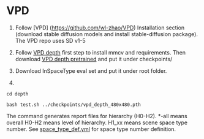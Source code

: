 # VPD

1. Follow [VPD] (https://github.com/wl-zhao/VPD) Installation section (download stable diffusion models and install stable-diffusion package). The VPD repo uses SD v1-5

2. Follow [VPD depth](https://github.com/wl-zhao/VPD/blob/main/depth/README.md) first step to install mmcv and requirements. Then download [VPD depth pretrained](https://cloud.tsinghua.edu.cn/f/7e4adc76cc9b4200ac79/?dl=1) and put it under checkpoints/

3. Download InSpaceType eval set and put it under root folder.

4. 

  ```
  cd depth

  bash test.sh ../checkpoints/vpd_depth_480x480.pth
  ```
  
  The command generates report files for hierarchy (H0-H2). *-all means overall H0-H2 means level of hierarchy. H1_xx means scene space type number. See [space_type_def.yml](https://github.com/DepthComputation/InSpaceType_Benchmark/blob/main/space_type_def.yml) for space type number definition. 